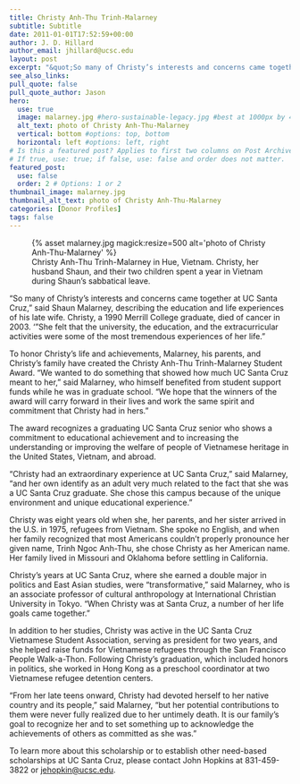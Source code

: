 ```yaml
---
title: Christy Anh-Thu Trinh-Malarney
subtitle: Subtitle
date: 2011-01-01T17:52:59+00:00
author: J. D. Hillard
author_email: jhillard@ucsc.edu
layout: post
excerpt: "&quot;So many of Christy’s interests and concerns came together at UC Santa Cruz,&quot; said Shaun Malarney, describing the education and life experiences of his late wife. Christy, a 1990 Merrill College graduate, died of cancer in 2003. &quot;She felt that the university, the education, and the extracurricular activities were some of the most tremendous experiences of her life.&quot;"
see_also_links:
pull_quote: false
pull_quote_author: Jason
hero:
  use: true
  image: malarney.jpg #hero-sustainable-legacy.jpg #best at 1000px by 450px
  alt_text: photo of Christy Anh-Thu-Malarney
  vertical: bottom #options: top, bottom
  horizontal: left #options: left, right
# Is this a featured post? Applies to first two columns on Post Archive Page.
# If true, use: true; if false, use: false and order does not matter.
featured_post:
  use: false
  order: 2 # Options: 1 or 2
thumbnail_image: malarney.jpg
thumbnail_alt_text: photo of Christy Anh-Thu-Malarney
categories: [Donor Profiles]
tags: false
---
```

<figure class="inline-image right">
{% asset malarney.jpg magick:resize=500 alt='photo of Christy Anh-Thu-Malarney' %}
<figcaption>Christy Anh-Thu Trinh-Malarney in Hue, Vietnam. Christy, her husband Shaun, and their two children spent a year in Vietnam during Shaun&#8217;s sabbatical leave.</figcaption></figure> 

&#8220;So many of Christy&#8217;s interests and concerns came together at UC Santa Cruz,&#8221; said Shaun Malarney, describing the education and life experiences of his late wife. Christy, a 1990 Merrill College graduate, died of cancer in 2003. &#8216;&#8221;She felt that the university, the education, and the extracurricular activities were some of the most tremendous experiences of her life.&#8221;

To honor Christy&#8217;s life and achievements, Malarney, his parents, and Christy&#8217;s family have created the Christy Anh-Thu Trinh-Malarney Student Award. &#8220;We wanted to do something that showed how much UC Santa Cruz meant to her,&#8221; said Malarney, who himself benefited from student support funds while he was in graduate school. &#8220;We hope that the winners of the award will carry forward in their lives and work the same spirit and commitment that Christy had in hers.&#8221;

The award recognizes a graduating UC Santa Cruz senior who shows a commitment to educational achievement and to increasing the understanding or improving the welfare of people of Vietnamese heritage in the United States, Vietnam, and abroad.

&#8220;Christy had an extraordinary experience at UC Santa Cruz,&#8221; said Malarney, &#8220;and her own identify as an adult very much related to the fact that she was a UC Santa Cruz graduate. She chose this campus because of the unique environment and unique educational experience.&#8221;

Christy was eight years old when she, her parents, and her sister arrived in the U.S. in 1975, refugees from Vietnam. She spoke no English, and when her family recognized that most Americans couldn&#8217;t properly pronounce her given name, Trinh Ngoc Anh-Thu, she chose Christy as her American name. Her family lived in Missouri and Oklahoma before settling in California.

Christy&#8217;s years at UC Santa Cruz, where she earned a double major in politics and East Asian studies, were &#8220;transformative,&#8221; said Malarney, who is an associate professor of cultural anthropology at International Christian University in Tokyo. &#8220;When Christy was at Santa Cruz, a number of her life goals came together.&#8221;

In addition to her studies, Christy was active in the UC Santa Cruz Vietnamese Student Association, serving as president for two years, and she helped raise funds for Vietnamese refugees through the San Francisco People Walk-a-Thon. Following Christy&#8217;s graduation, which included honors in politics, she worked in Hong Kong as a preschool coordinator at two Vietnamese refugee detention centers.

&#8220;From her late teens onward, Christy had devoted herself to her native country and its people,&#8221; said Malarney, &#8220;but her potential contributions to them were never fully realized due to her untimely death. It is our family&#8217;s goal to recognize her and to set something up to acknowledge the achievements of others as committed as she was.&#8221;

To learn more about this scholarship or to establish other need-based scholarships at UC Santa Cruz, please contact John Hopkins at 831-459-3822 or <jehopkin@ucsc.edu>.

